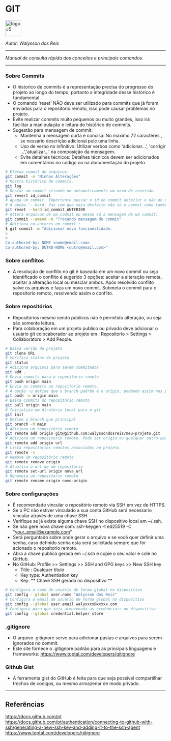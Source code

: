 # **GIT**
<div>
<img src="http://git-scm.com/images/logos/downloads/Git-Logo-1788C.png" alt="logoJS" width="50px"/> 
</div>

*Autor: Walysson dos Reis*

----------------------------------------------
*Manual de consulta rápida dos conceitos e principais comandos.*

---------------------

### Sobre Commits
- O historico de commits é a representação precisa do progresso do projeto ao longo do tempo, portanto a integridade desse histórico é fundamental.
- O comando 'reset' NÃO deve ser utilizado para commits que já foram enviados para o repositório remoto, isso pode causar problemas no projeto.
- Evite realizar commits muito pequenos ou muito grandes, isso irá facilitar a manipulação e leitura do histórico de commits.
- Sugestão para mensagem de commit:
  - Mantenha a mensagem curta e concisa: No máximo 72 caractéres , se nessário descrição adicional pule uma linha.
  - Uso de verbo no infinitivo: Utilizar verbos como 'adicionar...', 'corrigir ...','atualizar...' na composição da mensagem.
  - Evite detalhes técnicos: Detalhes técnicos devem ser adicionados em comentários no codigo ou na documentação do projeto.

~~~bash
# Efetua commit de arquivos.
git commit -m "Minhas Alterações"
# Mostra histórico de commits.
git log
# Desfaz um commit criando um automaticamente um novo de reversão.
git revert id_commit
# Apaga um commit. Importante passar o id do commit anterior e não do qual quero 'apagar'.
# A opção '--hard' faz com que seja desfeito não só o commit como também as alterações nos arquivos modificados.
git reset --hard id_commit_ANTERIOR
# Altera arquivos de um commit ou mesmo só a mensagem de um commit:
git commit --amend -m "Trocando mensagem do commit"
# Adiciona co-autores em commit :
$ git commit -m "Adicionar nova funcionalidade.
>
>
Co-authored-by: NOME <nome@email.com>
Co-authored-by: OUTRO-NOME <outro@email.com>"
~~~
### Sobre conflitos
- A resolução de conflito no git é baseada em um novo commit ou seja identificado o conflito é sugerido 3 opções: aceitar a alteração remota, aceitar a alteração local ou mesclar ambos. Após resolvido conflito salve os arquivos e faça um novo commit. Submeta o commit para o repositorio remoto, resolvendo assim o conflito.

### Sobre repositórios
- Repositórios mesmo sendo públicos não é permitido alteração, ou seja são somente leitura.
- Para colaboração em um projeto publico ou privado deve adicionar o usuário git colocaborador ao projeto em : Repositorio > Settings > Collaborators > Add People.
~~~bash
# Baixa versão do projeto
git clone URL
# Verifica status do projeto
git status
# Adiciona arquivos para serem commitados
git add .
# Envia commits para o repositório remoto
git push origin main
# Envia os commits ao repositorio remoto.
# A opção -u define que o branch padrão é o origin, podendo assim nos proximos comando utilizar apenas git push.
git push -u origin main
# Baixa commits do repositório remoto
git pull origin main
# Inicializa um diretório local para o git
git init
# Define o branch que principal 
git branch -M main
# Adiciona um repositório remoto
git remote add origin git@github.com:walyssondosreis/meu-projeto.git
# Adiciona um repositorio remoto. Pode ser origin ou qualquer outro apelido que faça sentido para o projeto.
git remote add origin url  
# Lista repositorios remotos associados ao projeto
git remote -v
# Remove um repositório remoto
git remote remove origin
# Atualiza a url de um repositorio
git remote set-url origin nova_url
# Renomeia um repositorio remoto
git remote rename origin novo-origin
~~~
### Sobre configurações
- É recomendado vincular o repositório remoto via SSH em vez de HTTPS.
- Se o PC não estiver vinculado a sua conta GitHub será necessario vincular através de uma chave SSH.
- Verifique se já existe alguma chave SSH no dispositivo local em ~/.ssh.
- Se não gere nova chave com: ssh-keygen -t ed25519 -C "your_email@example.com"
- Será perguntado sobre onde gerar o arquivo e se você quer definir uma senha, caso definido senha esta será solicitada sempre que for acionado o repositorio remoto.
- Abra a chave publica gerada em ~/.ssh e copie o seu valor e cole no GitHub.
- No GitHub: Profile >> Settings >> SSH and GPG keys >> New SSH key
  - Title : Qualquer titulo 
  - Key type: Authentiation key
  - Key: ** Chave SSH gerada no dispositivo **
~~~bash
# Configura o nome de usuário de forma global no dispositivo
git config --global user.name "Walysson dos Reis"
# Configura o email de usuário de forma global no dispositivo
git config --global user.email walyxxxx@xxxxx.com
# Configura para que seja armazenada as credenciais no dispositivo
git config --global credential.helper store
~~~
### .gitignore
- O arquivo .gitignore serve para adicionar pastas e arquivos para serem ignorados no commit.
- Este site fornece o .gitignore padrão para as principais linguagens e frameworks: https://www.toptal.com/developers/gitignore

### Github Gist
- A ferramenta gist do GitHub é feita para que seja possível compartilhar trechos de codigos, ou mesmo armazenar de modo privado.

--------
## Referências  
https://docs.github.com/pt  
https://docs.github.com/pt/authentication/connecting-to-github-with-ssh/generating-a-new-ssh-key-and-adding-it-to-the-ssh-agent  
https://www.toptal.com/developers/gitignore  

